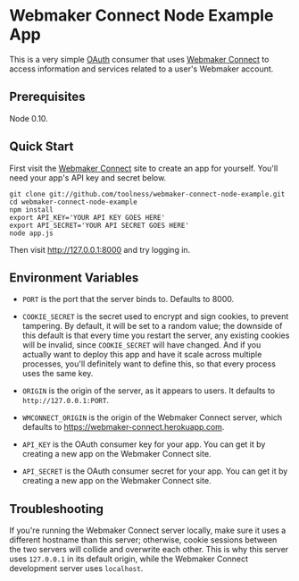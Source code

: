 # Webmaker Connect Node Example App

This is a very simple [OAuth][] consumer that uses [Webmaker Connect][] to
access information and services related to a user's Webmaker account.

## Prerequisites

Node 0.10.

## Quick Start

First visit the [Webmaker Connect][] site to create an app for yourself.
You'll need your app's API key and secret below.

```
git clone git://github.com/toolness/webmaker-connect-node-example.git
cd webmaker-connect-node-example
npm install
export API_KEY='YOUR API KEY GOES HERE'
export API_SECRET='YOUR API SECRET GOES HERE'
node app.js
```

Then visit http://127.0.0.1:8000 and try logging in.

## Environment Variables

* `PORT` is the port that the server binds to. Defaults to 8000.

* `COOKIE_SECRET` is the secret used to encrypt and sign cookies,
  to prevent tampering. By default, it will be set to a random value;
  the downside of this default is that every time you restart the server,
  any existing cookies will be invalid, since `COOKIE_SECRET` will have
  changed. And if you actually want to deploy this app and have it scale
  across multiple processes, you'll definitely want to define this,
  so that every process uses the same key.

* `ORIGIN` is the origin of the server, as it appears
  to users. It defaults to `http://127.0.0.1:PORT`.

* `WMCONNECT_ORIGIN` is the origin of the Webmaker Connect server,
  which defaults to https://webmaker-connect.herokuapp.com.

* `API_KEY` is the OAuth consumer key for your app. You can get it by
  creating a new app on the Webmaker Connect site.

* `API_SECRET` is the OAuth consumer secret for your app. You can get it
  by creating a new app on the Webmaker Connect site.

## Troubleshooting

If you're running the Webmaker Connect server locally, make sure it uses
a different hostname than this server; otherwise, cookie sessions between
the two servers will collide and overwrite each other. This is why
this server uses `127.0.0.1` in its default origin, while the Webmaker
Connect development server uses `localhost`.

  [OAuth]: http://oauth.net/
  [Webmaker Connect]: https://webmaker-connect.herokuapp.com

